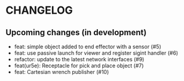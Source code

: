 # CHANGELOG

## Upcoming changes (in development)

- feat: simple object added to end effector with a sensor (#5)
- feat: use passive launch for viewer and register sigint handler (#6)
- refactor: update to the latest network interfaces (#9)
- feat(ur5e): Receptacle for pick and place object (#7)
- feat: Cartesian wrench publisher (#10)